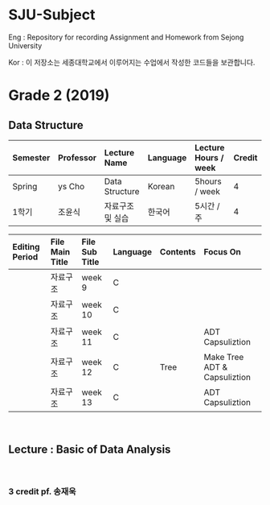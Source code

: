 # SJU-Subject <br>
Eng : Repository for recording Assignment and Homework from Sejong University <br>

Kor : 이 저장소는 세종대학교에서 이루어지는 수업에서 작성한 코드들을 보관합니다.


<h1>Grade 2 (2019)</h1>

<h2>Data Structure</h2>

| Semester | Professor | Lecture Name | Language | Lecture Hours / week | Credit |
|:--------|:--------|:--------|:--------|:---------|:---------|
| Spring | ys Cho | Data Structure  | Korean | 5hours / week | 4 |
| 1학기 | 조윤식 | 자료구조 및 실습  | 한국어 | 5시간 / 주 | 4 |


| Editing Period | File Main Title | File Sub Title | Language | Contents | Focus On |
|:--------|:--------|:--------|:--------|:---------|:---------|
|| 자료구조 | week 9  |  C | | |
|| 자료구조 | week 10 |  C | | |
|| 자료구조 | week 11 |  C | | ADT Capsuliztion |
|| 자료구조 | week 12 |  C | Tree | Make Tree ADT & Capsuliztion |
|| 자료구조 | week 13 |  C | | ADT Capsuliztion|

<br>
<h2>Lecture : Basic of Data Analysis</h2> <br>
<h3>3 credit  pf. 송재욱</h3>



